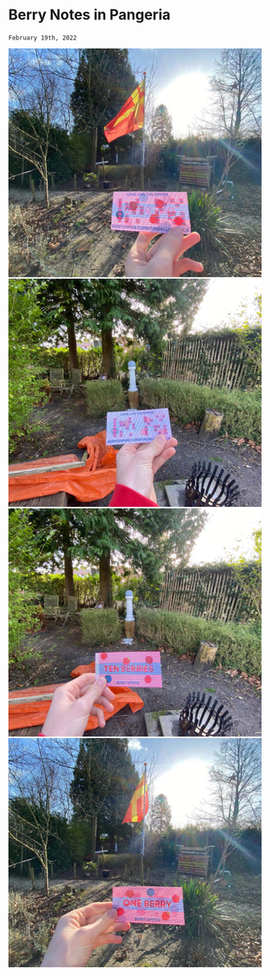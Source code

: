 # Berry Notes in Pangeria
`February 19th, 2022`

<img src="/images/pangeria1.jpg">
<img src="/images/pangeria2.jpg">
<img src="/images/pangeria3.jpg">
<img src="/images/pangeria4.jpg">
